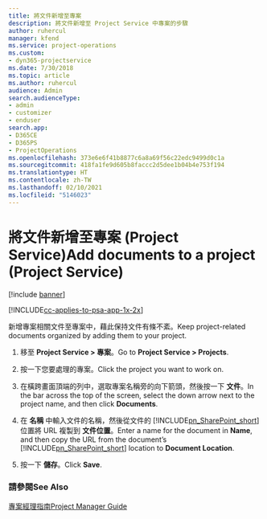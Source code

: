 ```yaml
---
title: 將文件新增至專案
description: 將文件新增至 Project Service 中專案的步驟
author: ruhercul
manager: kfend
ms.service: project-operations
ms.custom:
- dyn365-projectservice
ms.date: 7/30/2018
ms.topic: article
ms.author: ruhercul
audience: Admin
search.audienceType:
- admin
- customizer
- enduser
search.app:
- D365CE
- D365PS
- ProjectOperations
ms.openlocfilehash: 373e6e6f41b8877c6a8a69f56c22edc9499d0c1a
ms.sourcegitcommit: 418fa1fe9d605b8faccc2d5dee1b04b4e753f194
ms.translationtype: HT
ms.contentlocale: zh-TW
ms.lasthandoff: 02/10/2021
ms.locfileid: "5146023"
---
```

# <a name="add-documents-to-a-project-project-service"></a><span data-ttu-id="2a98f-103">將文件新增至專案 (Project Service)</span><span class="sxs-lookup"><span data-stu-id="2a98f-103">Add documents to a project (Project Service)</span></span>

[!include [banner](../includes/psa-now-project-operations.md)]

[!INCLUDE[cc-applies-to-psa-app-1x-2x](../includes/cc-applies-to-psa-app-1x-2x.md)]

<span data-ttu-id="2a98f-104">新增專案相關文件至專案中，藉此保持文件有條不紊。</span><span class="sxs-lookup"><span data-stu-id="2a98f-104">Keep project-related documents organized by adding them to your project.</span></span>  
  
1. <span data-ttu-id="2a98f-105">移至 **Project Service > 專案**。</span><span class="sxs-lookup"><span data-stu-id="2a98f-105">Go to **Project Service > Projects**.</span></span>  
  
2. <span data-ttu-id="2a98f-106">按一下您要處理的專案。</span><span class="sxs-lookup"><span data-stu-id="2a98f-106">Click the project you want to work on.</span></span>  
  
3. <span data-ttu-id="2a98f-107">在橫跨畫面頂端的列中，選取專案名稱旁的向下箭頭，然後按一下 **文件**。</span><span class="sxs-lookup"><span data-stu-id="2a98f-107">In the bar across the top of the screen, select the down arrow next to the project name, and then click **Documents**.</span></span>  
  
4. <span data-ttu-id="2a98f-108">在 **名稱** 中輸入文件的名稱，然後從文件的 [!INCLUDE[pn_SharePoint_short](../includes/pn-sharepoint-short.md)] 位置將 URL 複製到 **文件位置**。</span><span class="sxs-lookup"><span data-stu-id="2a98f-108">Enter a name for the document in **Name**,  and then copy the URL from the document’s [!INCLUDE[pn_SharePoint_short](../includes/pn-sharepoint-short.md)] location to **Document Location**.</span></span>  
  
5. <span data-ttu-id="2a98f-109">按一下 **儲存**。</span><span class="sxs-lookup"><span data-stu-id="2a98f-109">Click **Save**.</span></span>  
  
### <a name="see-also"></a><span data-ttu-id="2a98f-110">請參閱</span><span class="sxs-lookup"><span data-stu-id="2a98f-110">See Also</span></span>  
 [<span data-ttu-id="2a98f-111">專案經理指南</span><span class="sxs-lookup"><span data-stu-id="2a98f-111">Project Manager Guide</span></span>](../psa/project-manager-guide.md)
